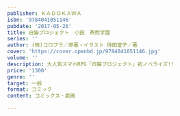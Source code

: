 ```yaml
---
publisher: ＫＡＤＯＫＡＷＡ
isbn: '9784041051146'
pubdate: '2017-05-26'
title: 白猫プロジェクト　小説　茶熊学園
series: ''
author: (株)コロプラ／原著・イラスト 待田堂子／著
cover: 'https://cover.openbd.jp/9784041051146.jpg'
volume: ''
description: 大人気スマホRPG「白猫プロジェクト」初ノベライズ!!
price: '1300'
genre: ''
target: 一般
format: コミック
content: コミックス・劇画

---
```

